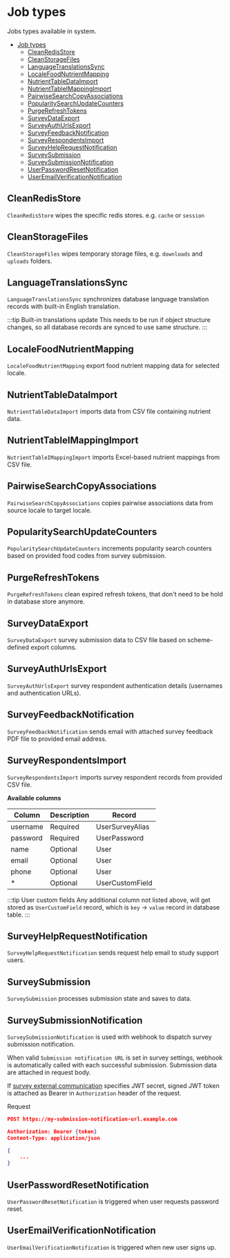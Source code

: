 # Job types

Jobs types available in system.

- [Job types](#job-types)
  - [CleanRedisStore](#cleanredisstore)
  - [CleanStorageFiles](#cleanstoragefiles)
  - [LanguageTranslationsSync](#languagetranslationssync)
  - [LocaleFoodNutrientMapping](#localefoodnutrientmapping)
  - [NutrientTableDataImport](#nutrienttabledataimport)
  - [NutrientTableIMappingImport](#nutrienttableimappingimport)
  - [PairwiseSearchCopyAssociations](#pairwisesearchcopyassociations)
  - [PopularitySearchUpdateCounters](#popularitysearchupdatecounters)
  - [PurgeRefreshTokens](#purgerefreshtokens)
  - [SurveyDataExport](#surveydataexport)
  - [SurveyAuthUrlsExport](#surveyauthurlsexport)
  - [SurveyFeedbackNotification](#surveyfeedbacknotification)
  - [SurveyRespondentsImport](#surveyrespondentsimport)
  - [SurveyHelpRequestNotification](#surveyhelprequestnotification)
  - [SurveySubmission](#surveysubmission)
  - [SurveySubmissionNotification](#surveysubmissionnotification)
  - [UserPasswordResetNotification](#userpasswordresetnotification)
  - [UserEmailVerificationNotification](#useremailverificationnotification)

## CleanRedisStore

`CleanRedisStore` wipes the specific redis stores. e.g. `cache` or `session`

## CleanStorageFiles

`CleanStorageFiles` wipes temporary storage files, e.g. `downloads` and `uploads` folders.

## LanguageTranslationsSync

`LanguageTranslationsSync` synchronizes database language translation records with built-in English translation.

:::tip Built-in translations update
This needs to be run if object structure changes, so all database records are synced to use same structure.
:::

## LocaleFoodNutrientMapping

`LocaleFoodNutrientMapping` export food nutrient mapping data for selected locale.

## NutrientTableDataImport

`NutrientTableDataImport` imports data from CSV file containing nutrient data.

## NutrientTableIMappingImport

`NutrientTableIMappingImport` imports Excel-based nutrient mappings from CSV file.

## PairwiseSearchCopyAssociations

`PairwiseSearchCopyAssociations` copies pairwise associations data from source locale to target locale.

## PopularitySearchUpdateCounters

`PopularitySearchUpdateCounters` increments popularity search counters based on provided food codes from survey submission.

## PurgeRefreshTokens

`PurgeRefreshTokens` clean expired refresh tokens, that don't need to be hold in database store anymore.

## SurveyDataExport

`SurveyDataExport` survey submission data to CSV file based on scheme-defined export columns.

## SurveyAuthUrlsExport

`SurveyAuthUrlsExport` survey respondent authentication details (usernames and authentication URLs).

## SurveyFeedbackNotification

`SurveyFeedbackNotification` sends email with attached survey feedback PDF file to provided email address.

## SurveyRespondentsImport

`SurveyRespondentsImport` imports survey respondent records from provided CSV file.

**Available columns**

| Column   | Description | Record          |
| -------- | ----------- | --------------- |
| username | Required    | UserSurveyAlias |
| password | Required    | UserPassword    |
| name     | Optional    | User            |
| email    | Optional    | User            |
| phone    | Optional    | User            |
| \*       | Optional    | UserCustomField |

:::tip User custom fields
Any additional column not listed above, will get stored as `UserCustomField` record, which is `key` -> `value` record in database table.
:::

## SurveyHelpRequestNotification

`SurveyHelpRequestNotification` sends request help email to study support users.

## SurveySubmission

`SurveySubmission` processes submission state and saves to data.

## SurveySubmissionNotification

`SurveySubmissionNotification` is used with webhook to dispatch survey submission notification.

When valid `Submission notification URL` is set in survey settings, webhook is automatically called with each successful submission. Submission data are attached in request body.

If [survey external communication](/admin/surveys/#external-communication) specifies JWT secret, signed JWT token is attached as Bearer in `Authorization` header of the request.

Request

```json
POST https://my-submission-notification-url.example.com

Authorization: Bearer {token}
Content-Type: application/json

{
    ...
}
```

## UserPasswordResetNotification

`UserPasswordResetNotification` is triggered when user requests password reset.

## UserEmailVerificationNotification

`UserEmailVerificationNotification` is triggered when new user signs up.
